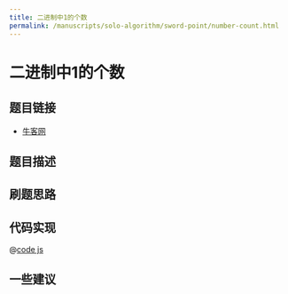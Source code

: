 ```yaml
---
title: 二进制中1的个数
permalink: /manuscripts/solo-algorithm/sword-point/number-count.html
---
```


# 二进制中1的个数

## 题目链接

- [牛客网]()

## 题目描述

## 刷题思路

## 代码实现

@[code js](@algorithm/sword-point/栈队列堆/firstAppearingOnce.js)

## 一些建议
